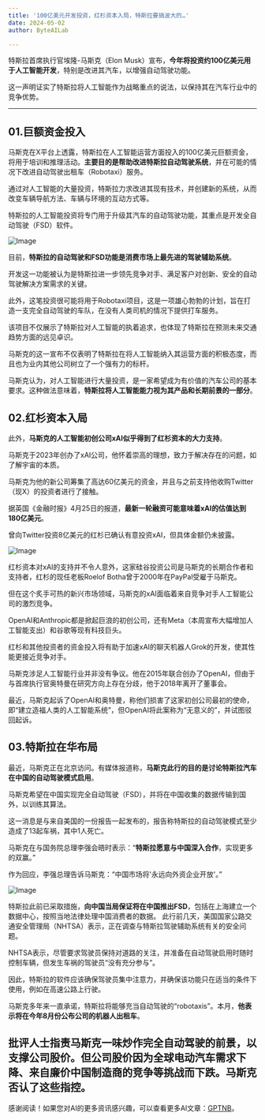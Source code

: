 ```yaml
---
title: '100亿美元开发投资，红杉资本入局，特斯拉要搞波大的…'
date: 2024-05-02
author: ByteAILab

---
```


特斯拉首席执行官埃隆-马斯克（Elon Musk）宣布，**今年将投资约100亿美元用于人工智能开发**，特别是改进其汽车，以增强自动驾驶功能。

这一声明证实了特斯拉将人工智能作为战略重点的说法，以保持其在汽车行业中的竞争优势。

---


## 01.巨额资金投入

马斯克在X平台上透露，特斯拉在人工智能运营方面投入的100亿美元巨额资金，将用于培训和推理活动。**主要目的是帮助改进特斯拉自动驾驶系统**，并在可能的情况下改进自动驾驶出租车（Robotaxi）服务。

通过对人工智能的大量投资，特斯拉力求改进其现有技术，并创建新的系统，从而改变车辆导航方法、车辆与环境的互动方式等。

特斯拉的人工智能投资将专门用于升级其汽车的自动驾驶功能，其重点是开发全自动驾驶（FSD）软件。

![Image](http://www.jesonc.com/FnZsgZM5ySk9QTIsZwBE3Rg5ZMbJ)

目前，**特斯拉的自动驾驶和FSD功能是消费市场上最先进的驾驶辅助系统**。

开发这一功能被认为是特斯拉进一步领先竞争对手、满足客户对创新、安全的自动驾驶解决方案需求的关键。

此外，这笔投资很可能将用于Robotaxi项目，这是一项雄心勃勃的计划，旨在打造一支完全自动驾驶的车队，在没有人类司机的情况下提供打车服务。

该项目不仅展示了特斯拉对人工智能的执着追求，也体现了特斯拉在预测未来交通趋势方面的远见卓识。

马斯克的这一宣布不仅表明了特斯拉在将人工智能纳入其运营方面的积极态度，而且也为业内其他公司树立了一个强有力的标杆。

马斯克认为，对人工智能进行大量投资，是一家希望成为有价值的汽车公司的基本要求。这种做法意味着，**特斯拉将人工智能能力视为其产品和长期前景的一部分**。

## 02.红杉资本入局

此外，**马斯克的人工智能初创公司xAI似乎得到了红杉资本的大力支持**。

马斯克于2023年创办了xAI公司，他怀着崇高的理想，致力于解决存在的问题，如了解宇宙的本质。

马斯克为他的新公司筹集了高达60亿美元的资金，并且与之前支持他收购Twitter（现X）的投资者进行了接触。

据英国《金融时报》4月25日的报道，**最新一轮融资可能意味着xAI的估值达到180亿美元**。

曾向Twitter投资8亿美元的红杉已确认有意投资xAI，但具体金额仍未披露。

![Image](http://www.jesonc.com/FivrUfcBFmZlhdFYIrbRBsJylAov)

红杉资本对xAI的支持并不令人意外，这家硅谷投资公司是马斯克的长期合作者和支持者，红杉的现任老板Roelof Botha曾于2000年在PayPal受雇于马斯克。

但在这个炙手可热的新兴市场领域，马斯克的xAI面临着来自竞争对手人工智能公司的激烈竞争。

OpenAI和Anthropic都是掀起巨浪的初创公司，还有Meta（本周宣布大幅增加人工智能支出）和谷歌等现有科技巨头。

红杉和其他投资者的资金投入将有助于加速xAI的聊天机器人Grok的开发，使其性能更接近竞争对手。

马斯克涉足人工智能行业并非没有争议。他在2015年联合创办了OpenAI，但由于与首席执行官奥特曼在研究方向上存在分歧，他于2018年离开了董事会。

最近，马斯克起诉了OpenAI和奥特曼，称他们损害了这家初创公司最初的使命，即“建立造福人类的人工智能系统”，但OpenAI将此案称为“无意义的”，并试图驳回起诉。

## 03.特斯拉在华布局

最近，马斯克正在北京访问。有媒体报道称，**马斯克此行的目的是讨论特斯拉汽车在中国的自动驾驶模式启用**。

马斯克希望在中国实现完全自动驾驶（FSD），并将在中国收集的数据传输到国外，以训练其算法。

这一消息是与来自美国的一份报告一起发布的，报告称特斯拉的自动驾驶模式至少造成了13起车祸，其中1人死亡。

马斯克在与国务院总理李强会晤时表示：“**特斯拉愿意与中国深入合作**，实现更多的双赢。”

作为回应，李强总理告诉马斯克：“中国市场将'永远向外资企业开放'。”

![Image](http://www.jesonc.com/FvO_wN9vpCBF3vDnCS98DCuPhpwh)

特斯拉此前已采取措施，**向中国当局保证将在中国推出FSD**，包括在上海建立一个数据中心，按照当地法律处理中国消费者的数据。
此行前几天，美国国家公路交通安全管理局（NHTSA）表示，正在调查与特斯拉驾驶辅助系统有关的安全问题。

NHTSA表示，尽管要求驾驶员保持对道路的关注，并准备在自动驾驶启用时随时控制车辆，但发生车祸的驾驶员“没有充分参与”。

因此，特斯拉的软件应该确保驾驶员集中注意力，并确保该功能只在适当的条件下使用，例如在高速公路上行驶。

马斯克多年来一直承诺，特斯拉将能够充当自动驾驶的“robotaxis”。本月，**他表示将在今年8月份公布公司的机器人出租车**。

批评人士指责马斯克一味炒作完全自动驾驶的前景，以支撑公司股价。但公司股价因为全球电动汽车需求下降、来自廉价中国制造商的竞争等挑战而下跌。马斯克否认了这些指控。
---
感谢阅读！如果您对AI的更多资讯感兴趣，可以查看更多AI文章：[GPTNB](https://gptnb.com)。